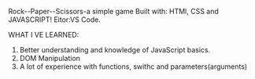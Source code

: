 Rock--Paper--Scissors-a simple game
Built with:
HTMl, CSS and JAVASCRIPT!
Eitor:VS Code.

WHAT I VE LEARNED:
1) Better understanding and knowledge of JavaScript basics.
2) DOM Manipulation
3) A lot of experience with functions, swithc and parameters(arguments)
